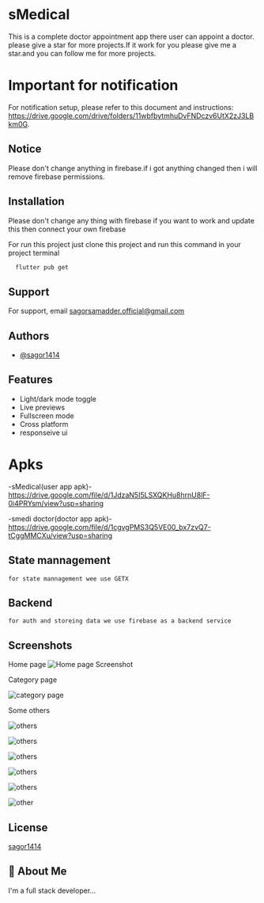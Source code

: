 
# sMedical

This is a complete doctor appointment app there user can appoint a doctor.
please give a star for more projects.If it work for you please give me a star.and you can follow me for more projects. 

# Important for notification

For notification setup, please refer to this document and instructions: https://drive.google.com/drive/folders/11wbfbytmhuDvFNDczv6UtX2zJ3LBkm0G.

## Notice
Please don't change anything in firebase.if i got anything changed then i will remove firebase permissions.

## Installation
Please don't change any thing with firebase if you want to work and update this then connect your own firebase

For run this project just clone this project and run this command in your project terminal

```bash
  flutter pub get
```
    
## Support

For support, email sagorsamadder.official@gmail.com


## Authors

- [@sagor1414](https://www.github.com/sagor1414)


## Features

- Light/dark mode toggle
- Live previews
- Fullscreen mode
- Cross platform
- responseive ui

# Apks
-sMedical(user app apk)-https://drive.google.com/file/d/1JdzaN5I5LSXQKHu8hrnU8lF-0i4PRYsm/view?usp=sharing

-smedi doctor(doctor app apk)-https://drive.google.com/file/d/1cgvgPMS3Q5VE00_bx7zvQ7-tCggMMCXu/view?usp=sharing

## State mannagement
    for state mannagement wee use GETX
## Backend
    for auth and storeing data we use firebase as a backend service
## Screenshots
Home page
![Home page Screenshot](https://github.com/sagor1414/sMedical/blob/main/assets/Screenshot_1701920056.png?raw=true)

Category page

![category page](https://github.com/sagor1414/sMedical/blob/main/assets/images/Screenshot_1701920078.png?raw=true)

Some others

![others](https://github.com/sagor1414/sMedical/blob/main/assets/images/Screenshot_1701920083.png?raw=true)

![others](https://github.com/sagor1414/sMedical/blob/main/assets/images/Screenshot_1701920088.png?raw=true)

![others](https://github.com/sagor1414/sMedical/blob/main/assets/images/Screenshot_1701920095.png?raw=true)

![others](https://github.com/sagor1414/sMedical/blob/main/assets/images/Screenshot_1701920099.png?raw=true)

![others](https://github.com/sagor1414/sMedical/blob/main/assets/images/Screenshot_1701920104.png?raw=true)

![other](https://github.com/sagor1414/sMedical/blob/main/assets/images/Screenshot_1701920115.png?raw=true)
## License
[sagor1414](https://github.com/sagor1414)


## 🚀 About Me
I'm a full stack developer...

